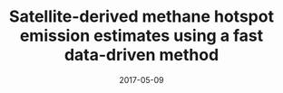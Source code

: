 ---
title: "Satellite-derived methane hotspot emission estimates using a fast data-driven method"
collection: publications
permalink: /publication/2017-05-09-Buchwitz
date: 2017-05-09
venue: 'Atmospheric Chemistry and Physics'
paperurl: 'https://doi.org/doi:10.5194/acp-17-5751-2017'
citation: '<b>31</b> - Buchwitz M., Schneising O., Reuter M., Heymann J., Krautwurst S. et al., Satellite-derived methane hotspot emission estimates using a fast data-driven method, Atmospheric Chemistry and Physics, 17, 5751-5774, (2017-05-09). <a href=&quot;https://doi.org/doi:10.5194/acp-17-5751-2017&quot;>doi:10.5194/acp-17-5751-2017</a> (cited 27 times)

'
---